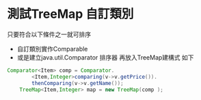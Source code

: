 # 測試TreeMap 自訂類別
只要符合以下條件之一就可排序
* 自訂類別實作Comparable
* 或是建立java.util.Comparator 排序器 再放入TreeMap建構式 如下
```java
Comparator<Item> comp = Comparator.
		<Item,Integer>comparing(v->v.getPrice()).
		thenComparing(v->v.getName());
	TreeMap<Item,Integer> map = new TreeMap(comp );
```
